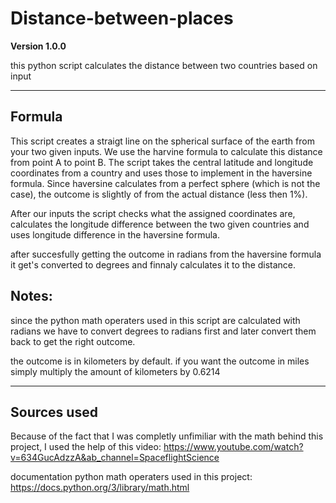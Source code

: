 # Distance-between-places

**Version 1.0.0**

this python script calculates the distance between two countries based on input

---

## Formula
This script creates a straigt line on the spherical surface of the earth from your two given inputs. 
We use the harvine formula to calculate this distance from point A to point B. The script takes the central latitude and longitude coordinates from a country and uses those to implement in the haversine formula. Since haversine calculates from a perfect sphere (which is not the case), the outcome is slightly of from the actual distance (less then 1%).

After our inputs the script checks what the assigned coordinates are, calculates the longitude difference between the two given countries and uses longitude difference in the haversine formula.

after succesfully getting the outcome in radians from the haversine formula it get's converted to degrees and finnaly calculates it to the distance.



## Notes:

since the python math operaters used in this script are calculated with radians we have to convert degrees to radians first and later convert them back to get the right outcome.

the outcome is in kilometers by default. if you want the outcome in miles simply multiply the amount of kilometers by 0.6214




---

## Sources used

Because of the fact that I was completly unfimiliar with the math behind this project, I used the help of this video:
https://www.youtube.com/watch?v=634GucAdzzA&ab_channel=SpaceflightScience

documentation python math operaters used in this project:
https://docs.python.org/3/library/math.html


